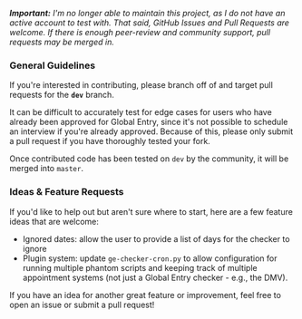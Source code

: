 
_**Important:** I'm no longer able to maintain this project, as I do not have an active account to test with. That said, GitHub Issues and Pull Requests are welcome. If there is enough peer-review and community support, pull requests may be merged in._

### General Guidelines

If you're interested in contributing, please branch off of and target pull requests for the **`dev`** branch.

It can be difficult to accurately test for edge cases for users who have already been approved for Global Entry, since it's not possible to schedule an interview if you're already approved. Because of this, please only submit a pull request if you have thoroughly tested your fork.

Once contributed code has been tested on `dev` by the community, it will be merged into `master`.

### Ideas & Feature Requests

If you'd like to help out but aren't sure where to start, here are a few feature ideas that are welcome:

* Ignored dates: allow the user to provide a list of days for the checker to ignore
* Plugin system: update `ge-checker-cron.py` to allow configuration for running multiple phantom scripts and keeping track of multiple appointment systems (not just a Global Entry checker - e.g., the DMV).

If you have an idea for another great feature or improvement, feel free to open an issue or submit a pull request!

